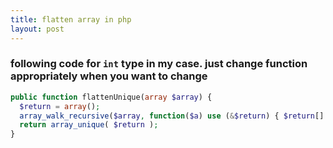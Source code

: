 ```yaml
---
title: flatten array in php
layout: post
---
```


### following code for `int` type in my case. just change function appropriately when you want to change     


~~~php
public function flattenUnique(array $array) {
  $return = array();
  array_walk_recursive($array, function($a) use (&$return) { $return[] = intval($a); });
  return array_unique( $return );
}
~~~

